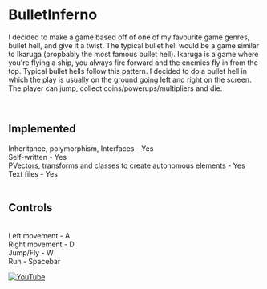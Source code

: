 # BulletInferno

I decided to make a game based off of one of my favourite game genres, bullet hell, and give it a twist. The typical bullet hell would be a game similar to Ikaruga (propbably the most famous bullet hell). Ikaruga is a game where you're flying a ship, you always fire forward and the enemies fly in from the top. Typical bullet hells follow this pattern. I decided to do a bullet hell in which the play is usually on the ground going left and right on the screen. The player can jump, collect coins/powerups/multipliers and die. 

<br>
<h2>Implemented</h2> 
Inheritance, polymorphism, Interfaces - Yes<br>
Self-written - Yes<br>
PVectors, transforms and classes to create autonomous elements - Yes<br>
Text files - Yes <br>
<br>
<h2>Controls</h2><br>
Left movement - A<br>
Right movement - D<br>
Jump/Fly - W<br>
Run - Spacebar<br>

   
[![YouTube](https://i.gyazo.com/cb500b51ddeac204c45050cba99cc45f.png)](https://youtu.be/g3dliN8aHok)
